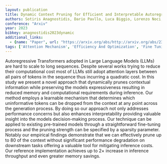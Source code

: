 ```yaml
---
layout: publication
title: Dynamic Context Pruning for Efficient and Interpretable Autoregressive Transformers
authors: Sotiris Anagnostidis, Dario Pavllo, Luca Biggio, Lorenzo Noci, Aurelien Lucchi, Thomas Hofmann
conference: "Arxiv"
year: 2023
bibkey: anagnostidis2023dynamic
additional_links:
  - {name: "Paper", url: "https://arxiv.org/abs/http://arxiv.org/abs/2305.15805v3"}
tags: ['Attention Mechanism', 'Efficiency And Optimization', 'Fine Tuning', 'GPT', 'Interpretability And Explainability', 'Model Architecture', 'Pretraining Methods', 'Pruning', 'Training Techniques', 'Transformer']
---
```

Autoregressive Transformers adopted in Large Language Models (LLMs) are hard to scale to long sequences. Despite several works trying to reduce their computational cost most of LLMs still adopt attention layers between all pairs of tokens in the sequence thus incurring a quadratic cost. In this study we present a novel approach that dynamically prunes contextual information while preserving the models expressiveness resulting in reduced memory and computational requirements during inference. Our method employs a learnable mechanism that determines which uninformative tokens can be dropped from the context at any point across the generation process. By doing so our approach not only addresses performance concerns but also enhances interpretability providing valuable insight into the models decision-making process. Our technique can be applied to existing pre-trained models through a straightforward fine-tuning process and the pruning strength can be specified by a sparsity parameter. Notably our empirical findings demonstrate that we can effectively prune up to 80 of the context without significant performance degradation on downstream tasks offering a valuable tool for mitigating inference costs. Our reference implementation achieves up to 2× increase in inference throughput and even greater memory savings.
